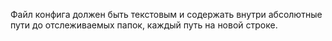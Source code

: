  Файл конфига должен быть текстовым и содержать внутри абсолютные пути до отслеживаемых папок, каждый путь на новой строке.  